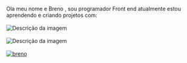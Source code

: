 Ola meu nome e Breno , sou programador Front end atualmente estou  aprendendo e criando projetos com: 
<br>
<br>
<img src="https://img.shields.io/badge/HTML-239120?style=for-the-badge&logo=html5&logoColor=white" alt="Descrição da imagem">
<br>
<br>
<img src="https://img.shields.io/badge/CSS-239120?&style=for-the-badge&logo=css3&logoColor=white" alt="Descrição da imagem">
<br>
<br>
[![breno](https://github-readme-stats.vercel.app/api?username=breno)](https://github.com/anuraghazra/github-readme-stats)
